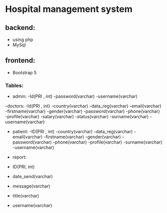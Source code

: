 # Hospital management system

## backend:
- using php
- MySql

## frontend:

- Bootstrap 5

### Tables:

- admin:
 -Id(PRI , int)
 -password(varchar)
-username(varchar)

-doctors:
-Id(PRI , int)
-country(varchar)
-data_reg(varchar)
-email(varchar)
-firstname(varchar)
-gender(varchar)
-password(varchar)
-phone(varchar)
-profile(varchar)
-salary(varchar)
-status(varchar)
-surname(varchar)
-username(varchar)

- patient:
-ID(PRI , int)
-country(varchar)
-data_reg(varchar)
-email(varchar)
-firstname(varchar)
-gender(varchar)
-password(varchar)
-phone(varchar)
-profile(varchar)
-surname(varchar)
-username(varchar)

- report:
- ID(PRI, int)
- date_send(varchar)
- message(varchar)
- title(varchar)
- username(varchar)
